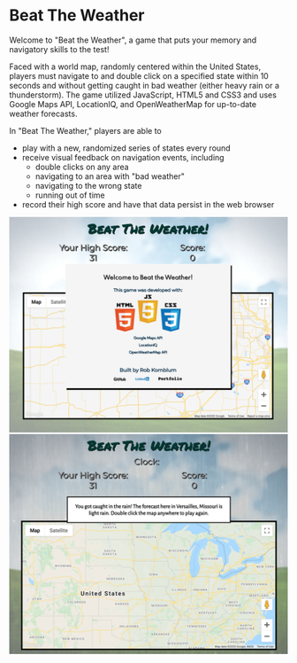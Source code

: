 # Beat The Weather

Welcome to "Beat the Weather", a game that puts your memory and navigatory skills to the test!

Faced with a world map, randomly centered within the United States, players must navigate to and double click on a specified state within 10 seconds and without 
getting caught in bad weather (either heavy rain or a thunderstorm). The game utilized JavaScript, HTML5 and CSS3 and uses Google Maps API, LocationIQ, and OpenWeatherMap for up-to-date weather forecasts.

In "Beat The Weather," players are able to
  - play with a new, randomized series of states every round
  - receive visual feedback on navigation events, including 
    - double clicks on any area 
    - navigating to an area with "bad weather"
    - navigating to the wrong state
    - running out of time
  - record their high score and have that data persist in the web browser

![Game Start](dist/images/weather1.png)
![Rain Ending](dist/images/weather2.png)
